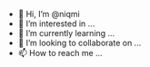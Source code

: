 - 👋 Hi, I’m @niqmi
- 👀 I’m interested in ...
- 🌱 I’m currently learning ...
- 💞️ I’m looking to collaborate on ...
- 📫 How to reach me ...

<!---
niqmi/niqmi is a ✨ special ✨ repository because its `README.md` (this file) appears on your GitHub profile.
You can click the Preview link to take a look at your changes.
--->
